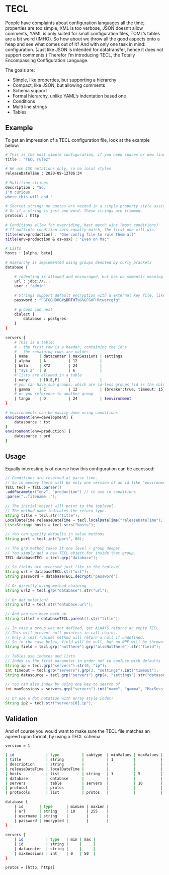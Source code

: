 # TECL #

People have complaints about configuration languages all the time; properties are too simple, XML is too verbose, JSON doesn’t allow comments, YAML is only suited for small configuration files, TOML’s tables are a bit weird (IMHO). So how about we throw all the good aspects onto a heap and see what comes out of it? And with only one task in mind: configuration. (Just like JSON is intended for datatransfer, hence it does not support comments.) Therefor I’m introducing TECL, the Totally Encompassing Configuration Language.

The goals are:

- Simple, like properties, but supporting a hierarchy
- Compact, like JSON, but allowing comments
- Schema support
- Formal hierarchy, unlike YAML’s indentation based one
- Conditions
- Multi line strings
- Tables

## Example ##
To get an impression of a TECL configuration file, look at the example below:

```bash
# This is the most simple configuration, if you need spaces or new lines you'll need quotes
title : "TECL rulez"
 
# We use ISO notations only, so no local styles
releaseDateTime : 2020-09-12T06:34
 
# Multiline strings
description : "So,
I'm curious 
where this will end."
 
# Shorcut string; no quotes are needed in a simple property style assignment
# Or if a string is just one word. These strings are trimmed.
protocol : http
 
# Conditions allow for overriding, best match wins (most conditions)
# If multiple condition sets equally match, the first one will win.
title[env=production] : "One config file to rule them all"
title[env=production & os=osx] : "Even on Mac"
 
# Lists
hosts : [alpha, beta]
 
# Hierarchy is implemented using groups denoted by curly brackets
database {
 
    # indenting is allowed and encouraged, but has no semantic meaning
    url : jdbc://...
    user : "admin"
 
    # Strings support default encryption with a external key file, like maven
    password : "FGFGGHDRG#$BRTHT%G%GFGHFH%twercgfg"
 
    # groups can nest
    dialect {
        database : postgres
    }
}
 
servers {
    # This is a table:
    # - the first row is a header, containing the id's
    # - the remaining rows are values
    | name     | datacenter | maxSessions | settings                    |
    | alpha    | A          | 12          |                             |
    | beta     | XYZ        | 24          |                             |
    | "sys 2"  | B          | 6           |                             |
    # lists are allowed in a table
    | many     | [D,E,F]    |             |                             |
    # you can have sub groups, which are id-less groups (id is the column)
    | gamma    | C          | 12          | {breaker:true, timeout: 15} |
    # or you reference to another group
    | tango    | D          | 24          | $environment                |
}
 
# environments can be easily done using conditions
environment[env=development] {
    datasource : tst
}
environment[env=production] {
    datesource : prd
}
```

## Usage ##
Equally interesting is of course how this configuration can be accessed:

```java
// Conditions are resolved at parse time.
// So in memory there will be only one version of an id like "environment".
TECL tecl = TECL.parser()
.addParameter("env", "production") // to use in conditions
.parse("..filename..");
 
// The initial object will point to the toplevel.
// The method name indicates the return type.
String title = tecl.str("title"); 
LocalDateTime releaseDateTime = tecl.localDateTime("releaseDateTime");
List<String> hosts = tecl.strs("hosts");
 
// You can specify defaults in value methods
String port = tecl.int("port", 80);
 
// The grp method takes it one level / group deeper.
// You simply get a new TECL object for inside that group.
TECL databaseTECL = tecl.grp("database");
 
// So fields are accessed just like in the toplevel
String url = databaseTECL.str("url");
String password = databaseTECL.decrypt("password");
 
// Or directly using method chaining
String url2 = tecl.grp("database").str("url");
 
// Or dot notation?
String url3 = tecl.str("database.url");
 
// And you can move back up
String title2 = databaseTECL.parent().str("title");
 
// In case a group was not defined, get ALWAYS returns an empty TECL.
// This will prevent null pointers in call chains.
// Only a leaf (value) method will return a null if undefined.
// So in the case below, field will be null, but no NPE will be thrown.
String field = tecl.grp("notThere").grp("alsoNotThere").str("field");
 
// Tables use indexes and lists
// Index is the first parameter in order not to confuse with defaults
String ip = tecl.grp("servers").str(0, "ip");
int timeout = tecl.grp("servers").grp(3, "settings").int("timeout");
String datasource = tecl.grp("servers").grp(4, "settings").str("datasource");
 
// You can also index by using one key to search of
int maxSessions = servers.grp("servers").int("name", "gamma", "MaxSessions"); // returns 12
 
// Or use a dot notation with array style index?
String ip2 = tecl.str("servers[0].ip");
```

## Validation ##
And of course you would want to make sure the TECL file matches an agreed upon format, by using a TECL schema:

```bash
version = 1
 
| id              | type          | subtype  | minValues | maxValues |
| title           | string        |          | 1         |           |
| description     | string        |          |           |           |
| releaseDateTime | localDateTime |          |           |           |
| hosts           | list          | string   | 1         | 5         |
| database        | database      |          |           |           |
| servers         | table         | servers  |           | 10        |
| protocol        | protos        |          |           |           |
| protocols       | list          | protos   |           |           |
 
database {
    | id       | type      | minLen | maxLen |
    | url      | string    | 10     | 255    |
    | username | string    |        |        |
    | password | encrypted |        |        |
}
 
servers {
    | id          | type   | min | max |
    | id          | string |     |     |
    | datacenter  | string |     |     |
    | maxSessions | int    | 0   | 50  |
}
 
protos = [http, https]
```